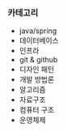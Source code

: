 ### 카테고리
* java/spring
* 데이터베이스
* 인프라
* git & github
* 디자인 패턴
* 개발 방법론
* 알고리즘
* 자료구조
* 컴퓨터 구조
* 운영체제
